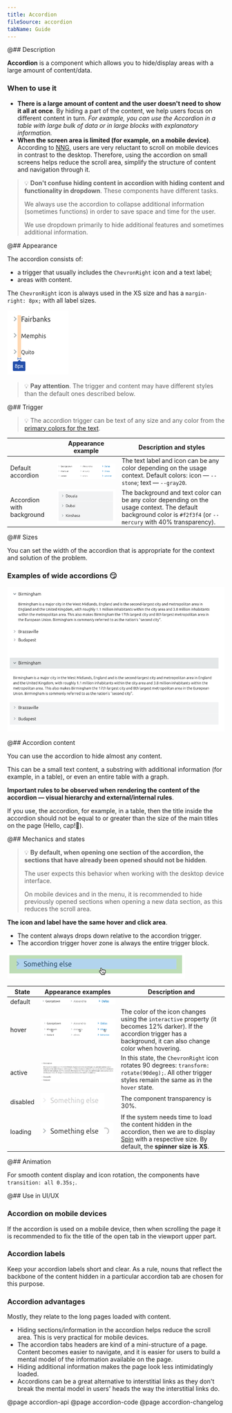 ```yaml
---
title: Accordion
fileSource: accordion
tabName: Guide
---
```


@## Description

**Accordion** is a component which allows you to hide/display areas with a large amount of content/data.

### When to use it

- **There is a large amount of content and the user doesn't need to show it all at once**. By hiding a part of the content, we help users focus on different content in turn. _For example, you can use the Accordion in a table with large bulk of data or in large blocks with explanatory information._
- **When the screen area is limited (for example, on a mobile device)**. According to [NNG](https://www.nngroup.com/articles/accordions-complex-content/), users are very reluctant to scroll on mobile devices in contrast to the desktop. Therefore, using the accordion on small screens helps reduce the scroll area, simplify the structure of content and navigation through it.

> 💡 **Don't confuse hiding content in accordion with hiding content and functionality in dropdown**. These components have different tasks.
>
> We always use the accordion to collapse additional information (sometimes functions) in order to save space and time for the user.
>
> We use dropdown primarily to hide additional features and sometimes additional information.

@## Appearance

The accordion consists of:

- a trigger that usually includes the `ChevronRight` icon and a text label;
- areas with content.

The `ChevronRight` icon is always used in the XS size and has a `margin-right: 8px;` with all label sizes.

![accordion chevron margin](static/acc-margins.png)

> 💡 **Pay attention**. The trigger and content may have different styles than the default ones described below.

@## Trigger

> 💡 The accordion trigger can be text of any size and any color from the [primary colors for the text](/style/color/).

|                           | Appearance example                              | Description and styles                                                                                                                                           |
| ------------------------- | ----------------------------------------------- | ---------------------------------------------------------------------------------------------------------------------------------------------------------------- |
| Default accordion         | ![accordion default](static/acc-default.png)    | The text label and icon can be any color depending on the usage context. Default colors: icon — `--stone`; text — `--gray20`.                                    |
| Accordion with background | ![accordion default](static/acc-default-bg.png) | The background and text color can be any color depending on the usage context. The default background color is `#f2f3f4` (or `--mercury` with 40% transparency). |

@## Sizes

You can set the width of the accordion that is appropriate for the context and solution of the problem.

### Examples of wide accordions 😏

![accordion with fullwidth](static/acc-fullwidth.png)

@## Accordion content

You can use the accordion to hide almost any content.

This can be a small text content, a substring with additional information (for example, in a table), or even an entire table with a graph.

**Important rules to be observed when rendering the content of the accordion — visual hierarchy and external/internal rules**.

If you use, the accordion, for example, in a table, then the title inside the accordion should not be equal to or greater than the size of the main titles on the page (Hello, cap!👋).

@## Mechanics and states

> 💡 **By default, when opening one section of the accordion, the sections that have already been opened should not be hidden**.
>
> The user expects this behavior when working with the desktop device interface.
>
> On mobile devices and in the menu, it is recommended to hide previously opened sections when opening a new data section, as this reduces the scroll area.

**The icon and label have the same hover and click area**.

- The content always drops down relative to the accordion trigger.
- The accordion trigger hover zone is always the entire trigger block.

![accordion hover zone](static/acc-hoverzone.png)

| State    | Appearance examples                                  | Description and                                                                                                                                                                        |
| -------- | ---------------------------------------------------- | -------------------------------------------------------------------------------------------------------------------------------------------------------------------------------------- |
| default  | ![accordion default](static/acc-default-state.png)   |                                                                                                                                                                                        |
| hover    | ![accordion hover](static/acc-hover-state.png)       | The color of the icon changes using the `interactive` property (it becomes 12% darker). If the accordion trigger has a background, it can also change color when hovering.             |
| active   | ![accordion active](static/acc-active-state.png)     | In this state, the `ChevronRight` icon rotates 90 degrees: `transform: rotate(90deg);`. All other trigger styles remain the same as in the `hover` state.                              |
| disabled | ![accordion disabled](static/acc-disabled-state.png) | The component transparency is 30%.                                                                                                                                                     |
| loading  | ![accordion loading](static/acc-loading-state.png)   | If the system needs time to load the content hidden in the accordion, then we are to display [Spin](/components/spin/) with a respective size. By default, the **spinner size is XS**. |

@## Animation

For smooth content display and icon rotation, the components have `transition: all 0.35s;`.

@## Use in UI/UX

### Accordion on mobile devices

If the accordion is used on a mobile device, then when scrolling the page it is recommended to fix the title of the open tab in the viewport upper part.

### Accordion labels

Keep your accordion labels short and clear. As a rule, nouns that reflect the backbone of the content hidden in a particular accordion tab are chosen for this purpose.

### Accordion advantages

Mostly, they relate to the long pages loaded with content.

- Hiding sections/information in the accordion helps reduce the scroll area. This is very practical for mobile devices.
- The accordion tabs headers are kind of a mini-structure of a page. Content becomes easier to navigate, and it is easier for users to build a mental model of the information available on the page.
- Hiding additional information makes the page look less intimidatingly loaded.
- Accordions can be a great alternative to interstitial links as they don't break the mental model in users' heads the way the interstitial links do.

@page accordion-api
@page accordion-code
@page accordion-changelog
